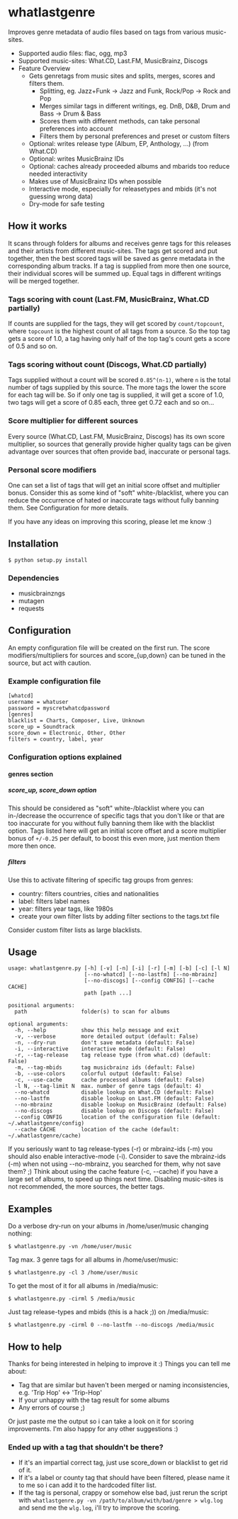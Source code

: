 # whatlastgenre

Improves genre metadata of audio files based on tags from various music-sites.

* Supported audio files: flac, ogg, mp3
* Supported music-sites: What.CD, Last.FM, MusicBrainz, Discogs
* Feature Overview
	* Gets genretags from music sites and splits, merges, scores and filters them.
		* Splitting, eg. Jazz+Funk -> Jazz and Funk, Rock/Pop -> Rock and Pop
		* Merges similar tags in different writings, eg. DnB, D&B, Drum and Bass -> Drum & Bass
		* Scores them with different methods, can take personal preferences into account
		* Filters them by personal preferences and preset or custom filters
	* Optional: writes release type (Album, EP, Anthology, ...) (from What.CD)
	* Optional: writes MusicBrainz IDs
	* Optional: caches already proceeded albums and mbarids too reduce needed interactivity
	* Makes use of MusicBrainz IDs when possible
	* Interactive mode, especially for releasetypes and mbids (it's not guessing wrong data)
	* Dry-mode for safe testing

## How it works
It scans through folders for albums and receives genre tags for this releases
and their artists from different music-sites. The tags get scored and put
together, then the best scored tags will be saved as genre metadata in the
corresponding album tracks. If a tag is supplied from more then one source,
their individual scores will be summed up. Equal tags in different writings
will be merged together.

### Tags scoring with count (Last.FM, MusicBrainz, What.CD partially)
If counts are supplied for the tags, they will get scored by `count/topcount`,
where `topcount` is the highest count of all tags from a source. So the top
tag gets a score of 1.0, a tag having only half of the top tag's count gets a
score of 0.5 and so on. 

### Tags scoring without count (Discogs, What.CD partially)
Tags supplied without a count will be scored `0.85^(n-1)`, where `n` is the
total number of tags supplied by this source. The more tags the lower the
score for each tag will be. So if only one tag is supplied, it will get a
score of 1.0, two tags will get a score of 0.85 each, three get 0.72 each
and so on...

### Score multiplier for different sources
Every source (What.CD, Last.FM, MusicBrainz, Discogs) has its own score
multiplier, so sources that generally provide higher quality tags can be given
advantage over sources that often provide bad, inaccurate or personal tags.

### Personal score modifiers
One can set a list of tags that will get an initial score offset and
multiplier bonus. Consider this as some kind of "soft" white-/blacklist, where
you can reduce the occurrence of hated or inaccurate tags without fully
banning them. See Configuration for more details.


If you have any ideas on improving this scoring, please let me know :)


## Installation

	$ python setup.py install

### Dependencies
* musicbrainzngs
* mutagen
* requests


## Configuration

An empty configuration file will be created on the first run. The score
modifiers/multipliers for sources and score_{up,down} can be tuned in the
source, but act with caution.

### Example configuration file
	[whatcd]
	username = whatuser
	password = myscretwhatcdpassword
	[genres]
	blacklist = Charts, Composer, Live, Unknown
	score_up = Soundtrack
	score_down = Electronic, Other, Other
	filters = country, label, year


### Configuration options explained

#### genres section

##### score_up, score_down option
This should be considered as "soft" white-/blacklist where you can in-/decrease
the occurrence of specific tags that you don't like or that are too inaccurate
for you without fully banning them like with the blacklist option. Tags listed
here will get an initial score offset and a score multiplier bonus of `+/-0.25`
per default, to boost this even more, just mention them more then once.

##### filters
Use this to activate filtering of specific tag groups from genres:
* country: filters countries, cities and nationalities
* label: filters label names
* year: filters year tags, like 1980s
* create your own filter lists by adding filter sections to the tags.txt file

Consider custom filter lists as large blacklists.


## Usage

	usage: whatlastgenre.py [-h] [-v] [-n] [-i] [-r] [-m] [-b] [-c] [-l N]
	                        [--no-whatcd] [--no-lastfm] [--no-mbrainz]
	                        [--no-discogs] [--config CONFIG] [--cache CACHE]
	                        path [path ...]

	positional arguments:
	  path                 folder(s) to scan for albums
	
	optional arguments:
	  -h, --help           show this help message and exit
	  -v, --verbose        more detailed output (default: False)
	  -n, --dry-run        don't save metadata (default: False)
	  -i, --interactive    interactive mode (default: False)
	  -r, --tag-release    tag release type (from what.cd) (default: False)
	  -m, --tag-mbids      tag musicbrainz ids (default: False)
	  -b, --use-colors     colorful output (default: False)
	  -c, --use-cache      cache processed albums (default: False)
	  -l N, --tag-limit N  max. number of genre tags (default: 4)
	  --no-whatcd          disable lookup on What.CD (default: False)
	  --no-lastfm          disable lookup on Last.FM (default: False)
	  --no-mbrainz         disable lookup on MusicBrainz (default: False)
	  --no-discogs         disable lookup on Discogs (default: False)
	  --config CONFIG      location of the configuration file (default: ~/.whatlastgenre/config)
	  --cache CACHE        location of the cache (default: ~/.whatlastgenre/cache)


If you seriously want to tag release-types (-r) or mbrainz-ids (-m) you should
also enable interactive-mode (-i). Consider to save the mbrainz-ids (-m) when
not using --no-mbrainz, you searched for them, why not save them? ;)
Think about using the cache feature (-c, --cache) if you have a large set of
albums, to speed up things next time. Disabling music-sites is not recommended,
the more sources, the better tags.


## Examples

Do a verbose dry-run on your albums in /home/user/music changing nothing:

	$ whatlastgenre.py -vn /home/user/music

Tag max. 3 genre tags for all albums in /home/user/music:

	$ whatlastgenre.py -cl 3 /home/user/music

To get the most of it for all albums in /media/music:

	$ whatlastgenre.py -cirml 5 /media/music
	
Just tag release-types and mbids (this is a hack ;)) on /media/music:

	$ whatlastgenre.py -cirml 0 --no-lastfm --no-discogs /media/music


## How to help

Thanks for being interested in helping to improve it :)
Things you can tell me about:
* Tag that are similar but haven't been merged or naming inconsistencies, e.g. 'Trip Hop' <-> 'Trip-Hop'
* If your unhappy with the tag result for some albums
* Any errors of course ;)

Or just paste me the output so i can take a look on it for scoring improvements.
I'm also happy for any other suggestions :)

### Ended up with a tag that shouldn't be there?
* If it's an impartial correct tag, just use score_down or blacklist to get
rid of it.
* If it's a label or county tag that should have been filtered, please name
it to me so i can add it to the hardcoded filter list.
* If the tag is personal, crappy or somehow else bad, just rerun the script
with `whatlastgenre.py -vn /path/to/album/with/bad/genre > wlg.log`
and send me the `wlg.log`, i'll try to improve the scoring.

